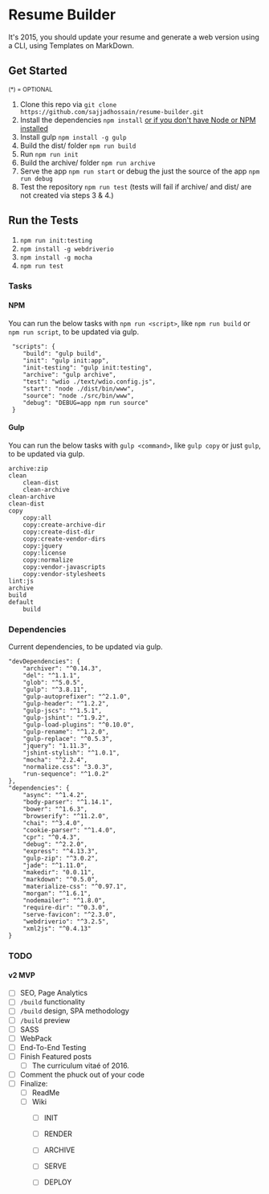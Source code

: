 # Resume Builder
It's 2015, you should update your resume and generate a web version using a CLI, using Templates on MarkDown.

## Get Started
<small>(*) = OPTIONAL</small>

1. Clone this repo via `git clone https://github.com/sajjadhossain/resume-builder.git`
2. Install the dependencies `npm install` [or if you don't have Node or NPM installed](https://nodejs.org/en/download/)
3. Install gulp `npm install -g gulp`
3. Build the dist/ folder `npm run build`
4. Run `npm run init`
5. Build the archive/ folder `npm run archive`
6. Serve the app `npm run start` or debug the just the source of the app `npm run debug`
7. Test the repository `npm run test` (tests will fail if archive/ and dist/ are not created via steps 3 & 4.)

## Run the Tests

1. `npm run init:testing`
2. `npm install -g webdriverio`
3. `npm install -g mocha`
3. `npm run test`

### Tasks
#### NPM
You can run the below tasks with `npm run <script>`, like `npm run build` or `npm run script`, to be updated via gulp.

	 "scripts": {
	 	"build": "gulp build",
	 	"init": "gulp init:app",
	 	"init-testing": "gulp init:testing",
	 	"archive": "gulp archive",
	 	"test": "wdio ./text/wdio.config.js",
	 	"start": "node ./dist/bin/www",
	 	"source": "node ./src/bin/www",
	 	"debug": "DEBUG=app npm run source"
	 }

#### Gulp

You can run the below tasks with `gulp <command>`, like `gulp copy` or just `gulp`, to be updated via gulp.

    archive:zip
    clean
        clean-dist
        clean-archive
    clean-archive
    clean-dist
    copy
        copy:all
        copy:create-archive-dir
        copy:create-dist-dir
        copy:create-vendor-dirs
        copy:jquery
        copy:license
        copy:normalize
        copy:vendor-javascripts
        copy:vendor-stylesheets
    lint:js
    archive
    build
    default
        build


### Dependencies
Current dependencies, to be updated via gulp.

    "devDependencies": {
        "archiver": "^0.14.3",
        "del": "^1.1.1",
        "glob": "^5.0.5",
        "gulp": "^3.8.11",
        "gulp-autoprefixer": "^2.1.0",
        "gulp-header": "^1.2.2",
        "gulp-jscs": "^1.5.1",
        "gulp-jshint": "^1.9.2",
        "gulp-load-plugins": "^0.10.0",
        "gulp-rename": "^1.2.0",
        "gulp-replace": "^0.5.3",
        "jquery": "1.11.3",
        "jshint-stylish": "^1.0.1",
        "mocha": "^2.2.4",
        "normalize.css": "3.0.3",
        "run-sequence": "^1.0.2"
    },
    "dependencies": {
        "async": "^1.4.2",
        "body-parser": "^1.14.1",
        "bower": "^1.6.3",
        "browserify": "^11.2.0",
        "chai": "^3.4.0",
        "cookie-parser": "^1.4.0",
        "cpr": "^0.4.3",
        "debug": "^2.2.0",
        "express": "^4.13.3",
        "gulp-zip": "^3.0.2",
        "jade": "^1.11.0",
        "makedir": "0.0.11",
        "markdown": "^0.5.0",
        "materialize-css": "^0.97.1",
        "morgan": "^1.6.1",
        "nodemailer": "^1.8.0",
        "require-dir": "^0.3.0",
        "serve-favicon": "^2.3.0",
        "webdriverio": "^3.2.5",
        "xml2js": "^0.4.13"
    }

### TODO
#### v2 MVP

- [ ] SEO, Page Analytics
- [ ] `/build` functionality
- [ ] `/build` design, SPA methodology
- [ ] `/build` preview
- [ ] SASS
- [ ] WebPack
- [ ] End-To-End Testing
- [ ] Finish Featured posts
	- [ ] The curriculum vitaé of 2016.
- [ ] Comment the phuck out of your code
- [ ] Finalize:
	- [ ] ReadMe
	- [ ] Wiki
		- [ ] INIT
		- [ ] RENDER
		- [ ] ARCHIVE
		- [ ] SERVE
		- [ ] DEPLOY



